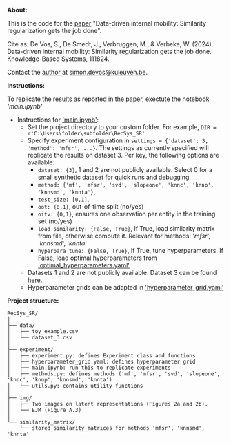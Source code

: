 **About:** 

This is the code for the [paper](https://doi.org/10.1016/j.knosys.2024.111824)  "Data-driven internal mobility: Similarity regularization gets the job done".

Cite as: De Vos, S., De Smedt, J., Verbruggen, M., & Verbeke, W. (2024). Data-driven internal mobility: Similarity regularization gets the job done. Knowledge-Based Systems, 111824.

Contact the [author](https://www.kuleuven.be/wieiswie/nl/person/00148775) at simon.devos@kuleuven.be.

**Instructions:**

To replicate the results as reported in the paper, exectute the notebook *'main.ipynb'*

- Instructions for ['main.ipynb'](https://github.com/SimonDeVos/RecSys_SR/blob/master/experiment/main.ipynb):
  - Set the project directory to your custom folder. For example, `DIR = r'C:\Users\folder\subfolder\RecSys_SR'`
  - Specify experiment configuration in `settings = {'dataset': 3, 'method': 'mfsr', ...}`. The settings as currently specified will replicate the results on dataset 3. Per key, the following options are available:
    - `dataset: {3}`, 1 and 2 are not publicly available. Select 0 for a small synthetic dataset for quick runs and debugging.
    - `method: {'mf', 'mfsr', 'svd', 'slopeone', 'knnc', 'knnp', 'knnsmd', 'knnta'}`,
    - `test_size: [0,1]`,
    - `oot: {0,1}`, out-of-time split (no/yes)
    - `oitv: {0,1}`, ensures one observation per entity in the training set (no/yes)
    - `load_similarity: {False, True}`, If True, load similarity matrix from file, otherwise compute it. Relevant for methods: '_mfsr_', '_knnsmd_', '_knnta_'
    - `hyperpara_tune: {False, True}`, If True, tune hyperparameters. If False, load optimal hyperparameters from ['optimal_hyperparameters.yaml'](https://github.com/SimonDeVos/RecSys_SR/blob/master/experiment/optimal_hyperparameters.yaml)
  - Datasets 1 and 2 are not publicly available. Dataset 3 can be found [here](https://github.com/SimonDeVos/Anonymous_HR_event_log/blob/main/HR_log_anonymous.csv). 
  - Hyperparameter grids can be adapted in ['hyperparameter_grid.yaml'](https://github.com/SimonDeVos/RecSys_SR/blob/master/experiment/hyperparameter_grid.yaml)

**Project structure:**
```
RecSys_SR/
│
├── data/
│   ├── toy_example.csv
│   └── dataset_3.csv
│
├── experiment/
│   ├── experiment.py: defines Experiment class and functions
│   ├── hyperparameter_grid.yaml: defines hyperparameter grid
│   ├── main.ipynb: run this to replicate experiments
│   ├── methods.py: defines methods ('mf', 'mfsr', 'svd', 'slopeone', 'knnc', 'knnp', 'knnsmd', 'knnta')
│   └── utils.py: contains utility functions
│
├── img/
│   ├── Two images on latent representations (Figures 2a and 2b).
│   └── EJM (Figure A.3)
│
└── similarity_matrix/
    └── stored_similarity_matrices for methods 'mfsr', 'knnsmd', 'knnta'
```



